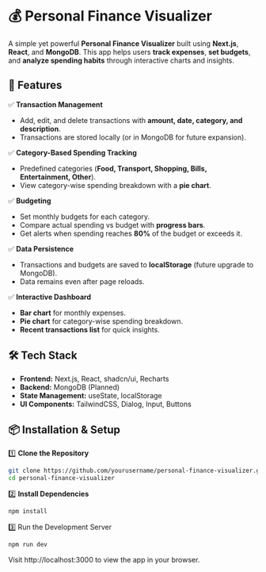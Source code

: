 # 💰 Personal Finance Visualizer

A simple yet powerful **Personal Finance Visualizer** built using **Next.js**, **React**, and **MongoDB**. This app helps users **track expenses**, **set budgets**, and **analyze spending habits** through interactive charts and insights.

## 🚀 Features

✅ **Transaction Management**

- Add, edit, and delete transactions with **amount, date, category, and description**.
- Transactions are stored locally (or in MongoDB for future expansion).

✅ **Category-Based Spending Tracking**

- Predefined categories (**Food, Transport, Shopping, Bills, Entertainment, Other**).
- View category-wise spending breakdown with a **pie chart**.

✅ **Budgeting**

- Set monthly budgets for each category.
- Compare actual spending vs budget with **progress bars**.
- Get alerts when spending reaches **80%** of the budget or exceeds it.

✅ **Data Persistence**

- Transactions and budgets are saved to **localStorage** (future upgrade to MongoDB).
- Data remains even after page reloads.

✅ **Interactive Dashboard**

- **Bar chart** for monthly expenses.
- **Pie chart** for category-wise spending breakdown.
- **Recent transactions list** for quick insights.

## 🛠️ Tech Stack

- **Frontend:** Next.js, React, shadcn/ui, Recharts
- **Backend:** MongoDB (Planned)
- **State Management:** useState, localStorage
- **UI Components:** TailwindCSS, Dialog, Input, Buttons

## 📦 Installation & Setup

1️⃣ **Clone the Repository**

```sh
git clone https://github.com/yourusername/personal-finance-visualizer.git
cd personal-finance-visualizer
```

2️⃣ **Install Dependencies**

```sh
npm install
```

3️⃣ Run the Development Server

```sh
npm run dev
```

Visit http://localhost:3000 to view the app in your browser.
